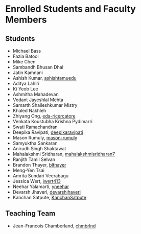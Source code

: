 # Enrolled Students and Faculty Members


## Students
* Michael Bass
* Fazia Batool
* Mike Chen
* Sambandh Bhusan Dhal
* Jatin Kamnani
* Ashish Kumar, [ashishtamuedu](https://github.com/ashishtamuedu)
* Aditya Lahiri
* Ki Yeob Lee
* Ashmitha Mahadevan
* Vedant Jayeshlal Mehta
* Samarth Shaileshkumar Mistry
* Khaled Nakhleh
* Zhiyang Ong, [eda-ricercatore](https://github.com/eda-ricercatore)
* Venkata Koustubha Krishna Pydimarri
* Swati Ramachandran
* Deepika Ravipati, [deepikaravipati](https://github.com/deepikaravipati)
* Mason Rumuly, [mason-rumuly](https://github.com/mason-rumuly)
* Samyuktha Sankaran
* Anirudh Singh Shaktawat
* Mahalakshmi Sridharan, [mahalakshmisridharan7](https://github.com/mahalakshmisridharan7)
* Ranjith Tamil Selvan
* Brandon Thayer, [blthayer](https://github.com/blthayer)
* Meng-Yen Tsai
* Amrita Sundari Veerabagu
* Jessica Wert, [jwert413](https://github.com/jwert413)
* Neehar Yalamarti, [yneehar](https://github.com/yneehar)
* Devarsh Jhaveri, [devarshjhaveri](https://github.com/devarshjhaveri)
* Kanchan Satpute, [KanchanSatpute](https://github.com/KanchanSatpute)

## Teaching Team

* Jean-Francois Chamberland, [chmbrlnd](https://github.com/chmbrlnd)
